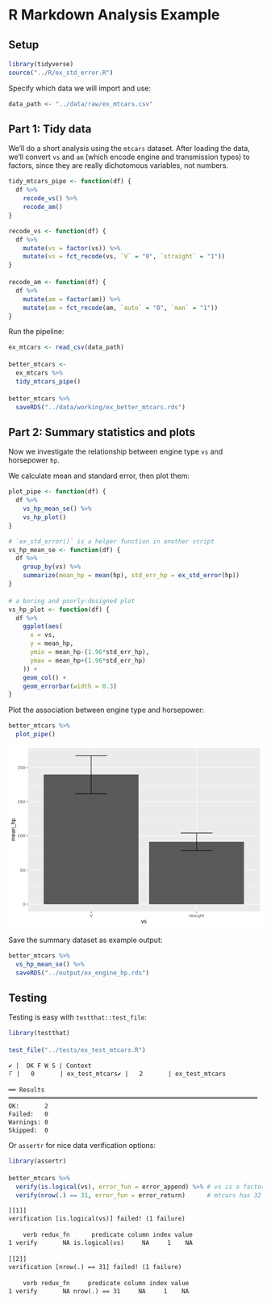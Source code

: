 R Markdown Analysis Example
================

<!-- github_document produces a github-friendly markdown file -->

## Setup

``` r
library(tidyverse)
source("../R/ex_std_error.R")
```

Specify which data we will import and use:

``` r
data_path <- "../data/raw/ex_mtcars.csv"
```

## Part 1: Tidy data

We’ll do a short analysis using the `mtcars` dataset. After loading the
data, we’ll convert `vs` and `am` (which encode engine and transmission
types) to factors, since they are really dichotomous variables, not
numbers.

``` r
tidy_mtcars_pipe <- function(df) {
  df %>% 
    recode_vs() %>% 
    recode_am()
}
```

``` r
recode_vs <- function(df) {
  df %>% 
    mutate(vs = factor(vs)) %>% 
    mutate(vs = fct_recode(vs, `V` = "0", `straight` = "1"))
}

recode_am <- function(df) {
  df %>%
    mutate(am = factor(am)) %>% 
    mutate(am = fct_recode(am, `auto` = "0", `man` = "1"))
}
```

Run the pipeline:

``` r
ex_mtcars <- read_csv(data_path)

better_mtcars <-
  ex_mtcars %>% 
  tidy_mtcars_pipe()

better_mtcars %>% 
  saveRDS("../data/working/ex_better_mtcars.rds")
```

## Part 2: Summary statistics and plots

Now we investigate the relationship between engine type `vs` and
horsepower `hp`.

We calculate mean and standard error, then plot them:

``` r
plot_pipe <- function(df) {
  df %>% 
    vs_hp_mean_se() %>% 
    vs_hp_plot()
}
```

``` r
# `ex_std_error()` is a helper function in another script
vs_hp_mean_se <- function(df) {
  df %>% 
    group_by(vs) %>% 
    summarize(mean_hp = mean(hp), std_err_hp = ex_std_error(hp))
}

# a boring and poorly-designed plot
vs_hp_plot <- function(df) {
  df %>% 
    ggplot(aes(
      x = vs,
      y = mean_hp,
      ymin = mean_hp-(1.96*std_err_hp),
      ymax = mean_hp+(1.96*std_err_hp)
    )) +
    geom_col() +
    geom_errorbar(width = 0.3)
}
```

Plot the association between engine type and horsepower:

``` r
better_mtcars %>% 
  plot_pipe()
```

![](ex_analysis_files/figure-gfm/unnamed-chunk-8-1.png)<!-- -->

Save the summary dataset as example output:

``` r
better_mtcars %>% 
  vs_hp_mean_se() %>% 
  saveRDS("../output/ex_engine_hp.rds")
```

## Testing

Testing is easy with `testthat::test_file`:

``` r
library(testthat)

test_file("../tests/ex_test_mtcars.R")
```

    ✔ |  OK F W S | Context
    ⠏ |   0       | ex_test_mtcars✔ |   2       | ex_test_mtcars
    
    ══ Results ═════════════════════════════════════════════════════════════════════
    OK:       2
    Failed:   0
    Warnings: 0
    Skipped:  0

Or `assertr` for nice data verification options:

``` r
library(assertr)

better_mtcars %>% 
  verify(is.logical(vs), error_fun = error_append) %>% # vs is a factor
  verify(nrow(.) == 31, error_fun = error_return)      # mtcars has 32 rows
```

    [[1]]
    verification [is.logical(vs)] failed! (1 failure)
    
        verb redux_fn      predicate column index value
    1 verify       NA is.logical(vs)     NA     1    NA
    
    [[2]]
    verification [nrow(.) == 31] failed! (1 failure)
    
        verb redux_fn     predicate column index value
    1 verify       NA nrow(.) == 31     NA     1    NA
